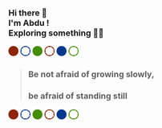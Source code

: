
<h3> Hi there 👋 <br>
I'm Abdu ! <br>
Exploring something 👾👻 </h3>


![*](https://github.com/AbdulKhadhar/AbdulKhadhar/blob/master/2020red_full.png)
![*](https://github.com/AbdulKhadhar/AbdulKhadhar/blob/master/2020blue_half.png)
![*](https://github.com/AbdulKhadhar/AbdulKhadhar/blob/master/2020green_full.png)
![*](https://github.com/AbdulKhadhar/AbdulKhadhar/blob/master/2020red_half.png)
![*](https://github.com/AbdulKhadhar/AbdulKhadhar/blob/master/2020blue_full.png)
![*](https://github.com/AbdulKhadhar/AbdulKhadhar/blob/master/2020green_half.png)

> ### Be not afraid of growing slowly,
> ### be afraid of standing still 


![*](https://github.com/AbdulKhadhar/AbdulKhadhar/blob/master/2020red_full.png)
![*](https://github.com/AbdulKhadhar/AbdulKhadhar/blob/master/2020blue_half.png)
![*](https://github.com/AbdulKhadhar/AbdulKhadhar/blob/master/2020green_full.png)
![*](https://github.com/AbdulKhadhar/AbdulKhadhar/blob/master/2020red_half.png)
![*](https://github.com/AbdulKhadhar/AbdulKhadhar/blob/master/2020blue_full.png)
![*](https://github.com/AbdulKhadhar/AbdulKhadhar/blob/master/2020green_half.png)
